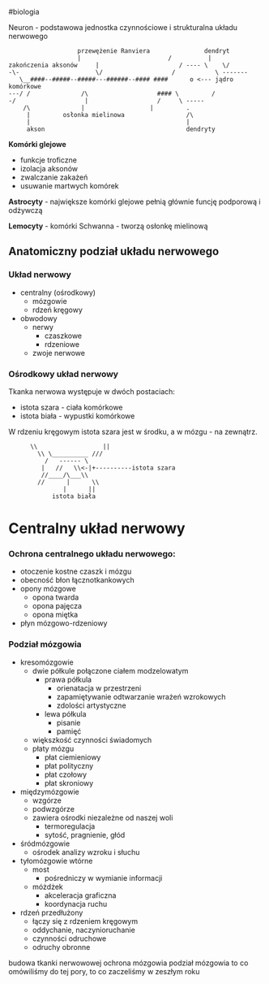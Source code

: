 #biologia 


Neuron - podstawowa jednostka czynnościowe i strukturalna układu nerwowego

```
                   przewężenie Ranviera               dendryt
                   |                        /          |
zakończenia aksonów     |                      / ---- \    \/
-\-                     \/                   /           \ -------
   \__####--#####--#####---######--#### ####      o <--- jądro komórkowe
---/ /              /\                   #### \         /
-/                   |                   /     \ -----
    /\              |                  |         .
     |         osłonka mielinowa                 /\
     |                                           |
     akson                                       dendryty
```

**Komórki glejowe**
- funkcje troficzne
- izolacja aksonów
- zwalczanie zakażeń
- usuwanie martwych komórek

**Astrocyty** - największe komórki glejowe pełnią głównie funcję podporową i odżywczą

**Lemocyty** - komórki Schwanna - tworzą osłonkę mielinową


## Anatomiczny podział układu nerwowego

### Układ nerwowy
- centralny (ośrodkowy)
	- mózgowie
	- rdzeń kręgowy
- obwodowy
	- nerwy
		- czaszkowe
		- rdzeniowe
	- zwoje nerwowe

### Ośrodkowy układ nerwowy
Tkanka nerwowa występuje w dwóch postaciach:
- istota szara - ciała komórkowe
- istota biała - wypustki komórkowe

W rdzeniu kręgowym istota szara jest w środku, a w mózgu - na zewnątrz.

```bone
      \\                  ||
        \\ \__________ ///
          /   ------ \
         |   //   \\<-|+----------istota szara
         //____/\___\\
        //      |      \\
               |      ||
            istota biała
```

# Centralny układ nerwowy
### Ochrona centralnego układu nerwowego:
- otoczenie kostne czaszk i mózgu
- obecność błon łącznotkankowych
- opony mózgowe
	- opona twarda
	- opona pajęcza
	- opona miętka
- płyn mózgowo-rdzeniowy

### Podział mózgowia
- kresomózgowie
	- dwie półkule połączone ciałem modzelowatym
		- prawa półkula
			- orienatacja w przestrzeni
			- zapamiętywanie odtwarzanie wrażeń wzrokowych
			- zdolości artystyczne
		- lewa półkula
			- pisanie
			- pamięć
	- większkość czynności świadomych
	- płaty mózgu
		- płat ciemieniowy
		- płat polityczny
		- płat czołowy
		- płat skroniowy
- międzymózgowie
	- wzgórze
	- podwzgórze
	- zawiera ośrodki niezależne od naszej woli
		- termoregulacja
		- sytość, pragnienie, głód
- śródmózgowie
	- ośrodek analizy wzroku i słuchu
- tyłomózgowie wtórne
	- most
		- pośredniczy w wymianie informacji
	- móżdżek
		- akceleracja graficzna
		- koordynacja ruchu
- rdzeń przedłużony
	- łączy się z rdzeniem kręgowym
	- oddychanie, naczynioruchanie
	- czynności odruchowe
	- odruchy obronne


budowa tkanki nerwowowej
ochrona mózgowia
podział mózgowia
to co omówiliśmy do tej pory, to co zaczeliśmy w zeszłym roku